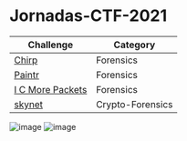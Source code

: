 # Jornadas-CTF-2021
| Challenge | Category | 
| ----------- | ----------- | 
| [Chirp](https://github.com/Stirring16/Jornadas-CTF-2021/blob/main/Forenscis/Chirp/readme.md) | Forensics | 
| [Paintr](https://github.com/Stirring16/Jornadas-CTF-2021/tree/main/Forenscis/Paintr) | Forensics | 
| [I C More Packets](https://github.com/Stirring16/Jornadas-CTF-2021/tree/main/Forenscis/I%20C%20More%20Packets) | Forensics | 
| [skynet](https://github.com/Stirring16/Jornadas-CTF-2021/tree/main/Forenscis/Skynet) | Crypto-Forensics | 

![image](https://user-images.githubusercontent.com/62060867/138397300-5e9fbac8-ff3b-4287-ae3f-4bc3c3004d67.png)
![image](https://user-images.githubusercontent.com/62060867/138400677-90a3fdd2-69fb-4784-8562-4ab0d7ea5244.png)

